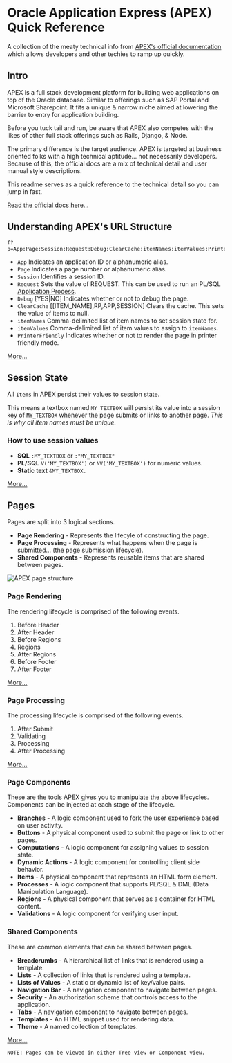 # Oracle Application Express (APEX) Quick Reference

A collection of the meaty technical info from [APEX's official documentation](http://docs.oracle.com/cd/E23903_01/doc/doc.41/e21674.pdf) which allows developers and other techies to ramp up quickly.

## Intro

APEX is a full stack development platform for building web applications on top of the Oracle database.
Similar to offerings such as SAP Portal and Microsoft Sharepoint.
It fits a unique & narrow niche aimed at lowering the barrier to entry for application building.

Before you tuck tail and run, be aware that APEX also competes with the likes of other full stack offerings such as Rails, Django, & Node.

The primary difference is the target audience.
APEX is targeted at business oriented folks with a high technical aptitude... not necessarily developers.
Because of this, the official docs are a mix of technical detail and user manual style descriptions.

This readme serves as a quick reference to the technical detail so you can jump in fast.

[Read the official docs here...](http://docs.oracle.com/cd/E23903_01/doc/doc.41/e21674.pdf)

## Understanding APEX's URL Structure

```
f?p=App:Page:Session:Request:Debug:ClearCache:itemNames:itemValues:PrinterFriendly
```

* `App` Indicates an application ID or alphanumeric alias.
* `Page` Indicates a page number or alphanumeric alias.
* `Session` Identifies a session ID.
* `Request` Sets the value of REQUEST. This can be used to run an PL/SQL [Application Process](http://docs.oracle.com/cd/E23903_01/doc/doc.41/e21674/bldr_app_proc.htm#HTMDB25210).
* `Debug` [YES|NO] Indicates whether or not to debug the page.
* `ClearCache` [[ITEM_NAME],RP,APP,SESSION] Clears the cache. This sets the value of items to null.
* `itemNames` Comma-delimited list of item names to set session state for.
* `itemValues` Comma-delimited list of item values to assign to `itemNames`.
* `PrinterFriendly` Indicates whether or not to render the page in printer friendly mode.

[More...](http://docs.oracle.com/cd/E23903_01/doc/doc.41/e21674/concept_url.htm#BEIFCDGF)

## Session State

All `Items` in APEX persist their values to session state.

This means a textbox named `MY_TEXTBOX` will persist its value into a session key of `MY_TEXTBOX` whenever the page submits or links to another page. *This is why all item names must be unique.*

### How to use session values

* **SQL** `:MY_TEXTBOX` or `:"MY_TEXTBOX"`
* **PL/SQL** `V('MY_TEXTBOX')` or `NV('MY_TEXTBOX')` for numeric values.
* **Static text** `&MY_TEXTBOX.`

[More...](http://docs.oracle.com/cd/E23903_01/doc/doc.41/e21674/concept_ses_val.htm)

## Pages

Pages are split into 3 logical sections.

* **Page Rendering** - Represents the lifecyle of constructing the page.
* **Page Processing** - Represents what happens when the page is submitted... (the page submission lifecycle).
* **Shared Components** - Represents reusable items that are shared between pages.

![APEX page structure](https://img.skitch.com/20120426-g6634a7wt85nmsfjix79e3cdam.png)

### Page Rendering

The rendering lifecycle is comprised of the following events.

1. Before Header
1. After Header
1. Before Regions
1. Regions
1. After Regions
1. Before Footer
1. After Footer

[More...](http://docs.oracle.com/cd/E23903_01/doc/doc.41/e21674/bldr_pg_def_about.htm#HTMDB04014)

### Page Processing

The processing lifecycle is comprised of the following events.

1. After Submit
1. Validating
1. Processing
1. After Processing

[More...](http://docs.oracle.com/cd/E23903_01/doc/doc.41/e21674/bldr_pg_def_about.htm#HTMDB04015)

### Page Components

These are the tools APEX gives you to manipulate the above lifecycles.
Components can be injected at each stage of the lifecycle.

* **Branches** - A logic component used to fork the user experience based on user activity.
* **Buttons** - A physical component used to submit the page or link to other pages.
* **Computations** - A logic component for assigning values to session state.
* **Dynamic Actions** - A logic component for controlling client side behavior.
* **Items** - A physical component that represents an HTML form element.
* **Processes** - A logic component that supports PL/SQL & DML (Data Manipulation Language).
* **Regions** - A physical component that serves as a container for HTML content.
* **Validations** - A logic component for verifying user input.

### Shared Components

These are common elements that can be shared between pages.

* **Breadcrumbs** - A hierarchical list of links that is rendered using a template.
* **Lists** - A collection of links that is rendered using a template.
* **Lists of Values** - A static or dynamic list of key/value pairs.
* **Navigation Bar** - A navigation component to navigate between pages.
* **Security** - An authorization scheme that controls access to the application.
* **Tabs** - A navigation component to navigate between pages.
* **Templates** - An HTML snippet used for rendering data.
* **Theme** - A named collection of templates.

[More...](http://docs.oracle.com/cd/E23903_01/doc/doc.41/e21674/bldr_sc.htm#HTMDB04009)

```
NOTE: Pages can be viewed in either Tree view or Component view.
```




